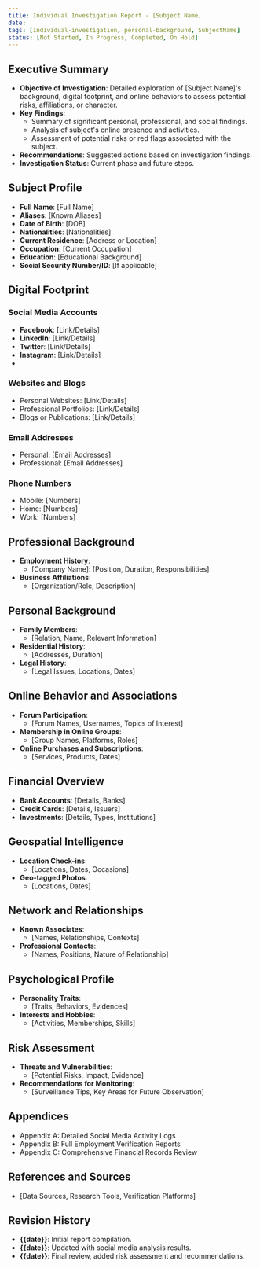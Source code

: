 ```yaml
---
title: Individual Investigation Report - [Subject Name]
date: 
tags: [individual-investigation, personal-background, SubjectName]
status: [Not Started, In Progress, Completed, On Hold]
---
```


## Executive Summary
- **Objective of Investigation**: Detailed exploration of [Subject Name]'s background, digital footprint, and online behaviors to assess potential risks, affiliations, or character.
- **Key Findings**:
  - Summary of significant personal, professional, and social findings.
  - Analysis of subject's online presence and activities.
  - Assessment of potential risks or red flags associated with the subject.
- **Recommendations**: Suggested actions based on investigation findings.
- **Investigation Status**: Current phase and future steps.

## Subject Profile
- **Full Name**: [Full Name]
- **Aliases**: [Known Aliases]
- **Date of Birth**: [DOB]
- **Nationalities**: [Nationalities]
- **Current Residence**: [Address or Location]
- **Occupation**: [Current Occupation]
- **Education**: [Educational Background]
- **Social Security Number/ID**: [If applicable]

## Digital Footprint
### Social Media Accounts
- **Facebook**: [Link/Details]
- **LinkedIn**: [Link/Details]
- **Twitter**: [Link/Details]
- **Instagram**: [Link/Details]
- [Other Platforms]: [Link/Details]

### Websites and Blogs
- Personal Websites: [Link/Details]
- Professional Portfolios: [Link/Details]
- Blogs or Publications: [Link/Details]

### Email Addresses
- Personal: [Email Addresses]
- Professional: [Email Addresses]

### Phone Numbers
- Mobile: [Numbers]
- Home: [Numbers]
- Work: [Numbers]

## Professional Background
- **Employment History**:
  - [Company Name]: [Position, Duration, Responsibilities]
- **Business Affiliations**:
  - [Organization/Role, Description]

## Personal Background
- **Family Members**:
  - [Relation, Name, Relevant Information]
- **Residential History**:
  - [Addresses, Duration]
- **Legal History**:
  - [Legal Issues, Locations, Dates]

## Online Behavior and Associations
- **Forum Participation**:
  - [Forum Names, Usernames, Topics of Interest]
- **Membership in Online Groups**:
  - [Group Names, Platforms, Roles]
- **Online Purchases and Subscriptions**:
  - [Services, Products, Dates]

## Financial Overview
- **Bank Accounts**: [Details, Banks]
- **Credit Cards**: [Details, Issuers]
- **Investments**: [Details, Types, Institutions]

## Geospatial Intelligence
- **Location Check-ins**:
  - [Locations, Dates, Occasions]
- **Geo-tagged Photos**:
  - [Locations, Dates]

## Network and Relationships
- **Known Associates**:
  - [Names, Relationships, Contexts]
- **Professional Contacts**:
  - [Names, Positions, Nature of Relationship]

## Psychological Profile
- **Personality Traits**:
  - [Traits, Behaviors, Evidences]
- **Interests and Hobbies**:
  - [Activities, Memberships, Skills]

## Risk Assessment
- **Threats and Vulnerabilities**:
  - [Potential Risks, Impact, Evidence]
- **Recommendations for Monitoring**:
  - [Surveillance Tips, Key Areas for Future Observation]

## Appendices
- Appendix A: Detailed Social Media Activity Logs
- Appendix B: Full Employment Verification Reports
- Appendix C: Comprehensive Financial Records Review

## References and Sources
- [Data Sources, Research Tools, Verification Platforms]

## Revision History
- **{{date}}**: Initial report compilation.
- **{{date}}**: Updated with social media analysis results.
- **{{date}}**: Final review, added risk assessment and recommendations.
